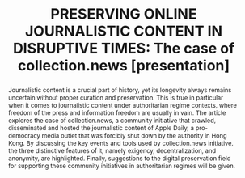 ---
abstract: Journalistic content is a crucial part of history, yet its longevity always
  remains uncertain without proper curation and preservation. This is true in particular
  when it comes to journalistic content under authoritarian regime contexts, where
  freedom of the press and information freedom are usually in vain. The article explores
  the case of collection.news, a community initiative that crawled, disseminated and
  hosted the journalistic content of Apple Daily, a pro-democracy media outlet that
  was forcibly shut down by the authority in Hong Kong. By discussing the key events
  and tools used by collection.news initiative, the three distinctive features of
  it, namely exigency, decentralization, and anonymity, are highlighted. Finally,
  suggestions to the digital preservation field for supporting these community initiatives
  in authoritarian regimes will be given.
creators:
- Lui, Lok Hei
date: null
document_url: https://www.ideals.illinois.edu/items/128863/bitstreams/430320/data.pdf
grand_parent: iPRES
institutions: []
keywords:
- collection.news
- archives-at-risk
- authoritarianism
- community archives
- hong kong
landing_page_url: https://hdl.handle.net/2142/121669
language: eng
layout: publication
license: CC-BY 4.0 International
notes_url: null
parent: iPRES 2023
presentation_url: null
publication_type: presentation
size: null
source_name: iPRES
title: 'PRESERVING ONLINE JOURNALISTIC CONTENT IN DISRUPTIVE TIMES: The case of collection.news
  [presentation]'
year: 2023
---